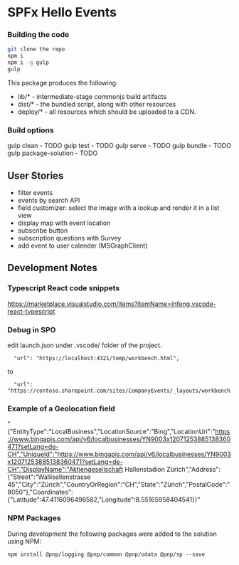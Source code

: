 # SPFx Hello Events

### Building the code

```bash
git clone the repo
npm i
npm i -g gulp
gulp
```

This package produces the following:

* lib/* - intermediate-stage commonjs build artifacts
* dist/* - the bundled script, along with other resources
* deploy/* - all resources which should be uploaded to a CDN.

### Build options

gulp clean - TODO
gulp test - TODO
gulp serve - TODO
gulp bundle - TODO
gulp package-solution - TODO

## User Stories

* filter events
* events by search API
* field customizer: select the image with a lookup and render it in a list view 
* display map with event location
* subscribe button
* subscription questions with Survey
* add event to user calender (MSGraphClient)

## Development Notes

### Typescript React code snippets

https://marketplace.visualstudio.com/items?itemName=infeng.vscode-react-typescript

### Debug in SPO

edit launch.json under .vscode/ folder of the project.

      "url": "https://localhost:4321/temp/workbench.html",

  to

      "url": "https://contoso.sharepoint.com/sites/CompanyEvents/_layouts/workbench.aspx",

### Example of a Geolocation field

"{"EntityType":"LocalBusiness","LocationSource":"Bing","LocationUri":"https://www.bingapis.com/api/v6/localbusinesses/YN9003x12071253885138360471?setLang=de-CH","UniqueId":"https://www.bingapis.com/api/v6/localbusinesses/YN9003x12071253885138360471?setLang=de-CH","DisplayName":"Aktiengesellschaft Hallenstadion Zürich","Address":{"Street":"Wallisellenstrasse 45","City":"Zürich","CountryOrRegion":"CH","State":"Zürich","PostalCode":"8050"},"Coordinates":{"Latitude":47.4116096496582,"Longitude":8.55165958404541}}"

### NPM Packages

During development the following packages were added to the solution using NPM:

`npm install @pnp/logging @pnp/common @pnp/odata @pnp/sp --save`
